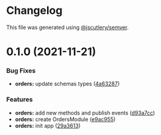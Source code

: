 # Changelog

This file was generated using [@jscutlery/semver](https://github.com/jscutlery/semver).

# 0.1.0 (2021-11-21)


### Bug Fixes

* **orders:** update schemas types ([4a63287](https://github.com/getlarge/ticketing/commit/4a63287a99e8ca79a65c40df9b45a0f27aaf659f))


### Features

* **orders:** add new methods and publish events ([d93a7cc](https://github.com/getlarge/ticketing/commit/d93a7cc0434d8767118bb634eaf6780bce46a53c))
* **orders:** create OrdersModule ([e9ac955](https://github.com/getlarge/ticketing/commit/e9ac9558648bc1f2fced743678b143bb429172f7))
* **orders:** init app ([29a3613](https://github.com/getlarge/ticketing/commit/29a3613a4b8c0d9a2657e9b8005449111575ee28))
